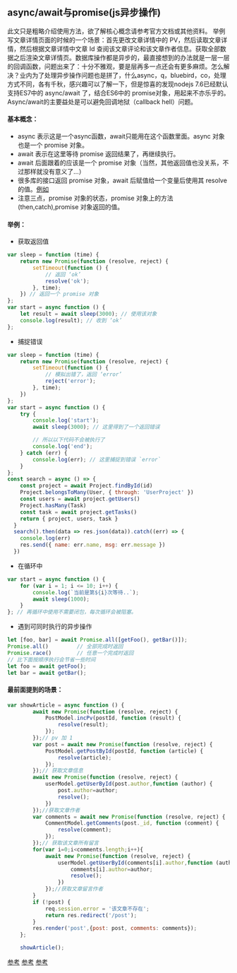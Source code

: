 ## async/await与promise(js异步操作)
此文只是粗略介绍使用方法，欲了解核心概念请参考官方文档或其他资料。
举例写文章详情页面的时候的一个场景：首先更改文章详情中的 PV，然后读取文章详情，然后根据文章详情中文章 Id 查阅该文章评论和该文章作者信息。获取全部数据之后渲染文章详情页。数据库操作都是异步的，最直接想到的办法就是一层一层的回调函数，问题出来了：十分不雅观，要是层再多一点还会有更多麻烦。怎么解决？业内为了处理异步操作问题也是拼了，什么async，q，bluebird，co，处理方式不同，各有千秋，感兴趣可以了解一下，但是惊喜的发现nodejs 7.6已经默认支持ES7中的 async/await 了，结合ES6中的 promise对象，用起来不亦乐乎的。
Async/await的主要益处是可以避免回调地狱（callback hell）问题。

#### 基本概念：
- async 表示这是一个async函数，await只能用在这个函数里面。async 对象也是一个 promise 对象。
- await 表示在这里等待 promise 返回结果了，再继续执行。
- await 后面跟着的应该是一个 promise 对象（当然，其他返回值也没关系，不过那样就没有意义了…）
- 很多库的接口返回 promise 对象，await 后赋值给一个变量后使用其 resolve 的值。[例如](http://mongoosejs.com/docs/api.html#query_Query-exec)
- 注意三点，promise 对象的状态，promise 对象上的方法(then,catch),promise 对象返回的值。

#### 举例：
- 获取返回值
``` javascript
var sleep = function (time) {
    return new Promise(function (resolve, reject) {
        setTimeout(function () {
            // 返回 ‘ok’
            resolve('ok');
        }, time);
    }) // 返回一个 promise 对象
};
var start = async function () {
    let result = await sleep(3000); // 使用该对象
    console.log(result); // 收到 ‘ok’
};
```
- 捕捉错误
```javascript
var sleep = function (time) {
    return new Promise(function (resolve, reject) {
        setTimeout(function () {
            // 模拟出错了，返回 ‘error’
            reject('error');
        }, time);
    })
};
var start = async function () {
    try {
        console.log('start');
        await sleep(3000); // 这里得到了一个返回错误

        // 所以以下代码不会被执行了
        console.log('end');
    } catch (err) {
        console.log(err); // 这里捕捉到错误 `error`
    }
};
const search = async () => {
    const project = await Project.findById(id)
    Project.belongsToMany(User, { through: 'UserProject' })
    const users = await project.getUsers()
    Project.hasMany(Task)
    const task = await project.getTasks()
    return { project, users, task }
  }
  search().then(data => res.json(data)).catch((err) => {
    console.log(err)
    res.send({ name: err.name, msg: err.message })
  })
```
- 在循环中
```javascript
var start = async function () {
    for (var i = 1; i <= 10; i++) {
        console.log(`当前是第${i}次等待..`);
        await sleep(1000);
    }
}; // 再循环中使用不需要闭包，每次循环会被阻塞。
```
- 遇到可同时执行的异步操作
```javascript
let [foo, bar] = await Promise.all([getFoo(), getBar()]);
Promise.all()         // 全部完成时返回
Promise.race()        // 任意一个完成时返回
// 比下面按顺序执行会节省一些时间
let foo = await getFoo();
let bar = await getBar();
```
#### 最前面提到的场景：
```javascript
var showArticle = async function () {
        await new Promise(function (resolve, reject) {
            PostModel.incPv(postId, function (result) {
                resolve(result);
            });
        });// pv 加 1
        var post = await new Promise(function (resolve, reject) {
            PostModel.getPostById(postId, function (article) {
                resolve(article);
            });
        });// 获取文章信息
        await new Promise(function (resolve, reject) {
            userModel.getUserById(post.author,function (author) {
                post.author=author;
                resolve();
            })
        });//获取文章作者
        var comments = await new Promise(function (resolve, reject) {
            CommentModel.getComments(post._id, function (comment) {
                resolve(comment);
            });
        });// 获取该文章所有留言
        for(var i=0;i<comments.length;i++){
            await new Promise(function (resolve, reject) {
                userModel.getUserById(comments[i].author,function (author) {
                    comments[i].author=author;
                    resolve();
                })
            });//获取文章留言作者
        }
        if (!post) {
            req.session.error = '该文章不存在';
            return res.redirect('/post');
        }
        res.render('post',{post: post, comments: comments});
    };

    showArticle();
```
[参考](http://es6.ruanyifeng.com/#docs/async)
[参考](https://developer.mozilla.org/zh-CN/docs/Web/JavaScript/Reference/Global_Objects/Promise)
[参考](http://liubin.org/promises-book/#introduction)